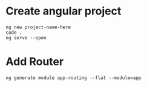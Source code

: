 # Create angular project

```shell
ng new project-name-here
code .
ng serve --open
```
# Add Router
```shell
ng generate module app-routing --flat --module=app
```